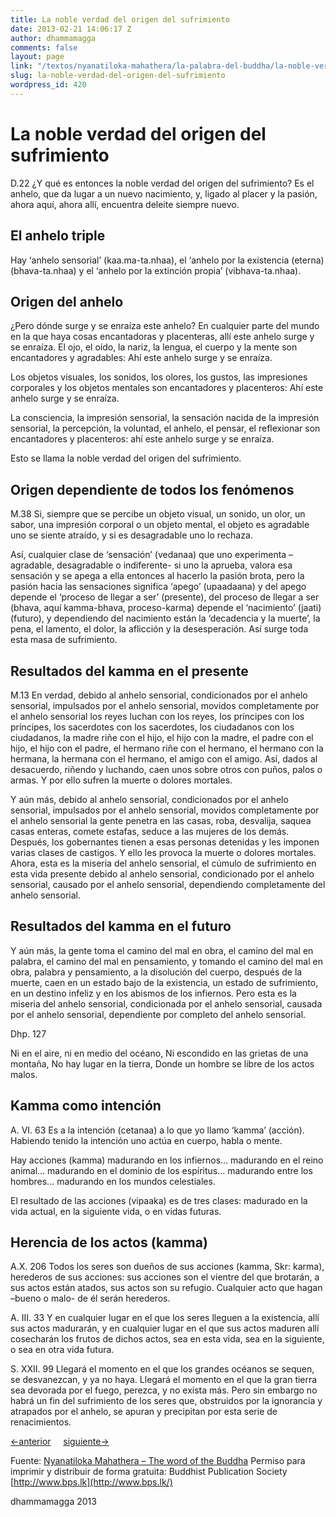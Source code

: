 ```yaml
---
title: La noble verdad del origen del sufrimiento
date: 2013-02-21 14:06:17 Z
author: dhammamagga
comments: false
layout: page
link: "/textos/nyanatiloka-mahathera/la-palabra-del-buddha/la-noble-verdad-del-origen-del-sufrimiento/"
slug: la-noble-verdad-del-origen-del-sufrimiento
wordpress_id: 420
---
```


# La noble verdad del origen del sufrimiento


D.22
¿Y qué es entonces la noble verdad del origen del sufrimiento? Es el anhelo, que da lugar a un nuevo nacimiento, y, ligado al placer y la pasión, ahora aquí, ahora allí, encuentra deleite siempre nuevo.


## El anhelo triple


Hay ‘anhelo sensorial’ (kaa.ma-ta.nhaa), el ‘anhelo por la existencia (eterna) (bhava-ta.nhaa) y el ‘anhelo por la extinción propia’ (vibhava-ta.nhaa).


## Origen del anhelo


¿Pero dónde surge y se enraíza este anhelo? En cualquier parte del mundo en la que haya cosas encantadoras y placenteras, allí este anhelo surge y se enraíza. El ojo, el oído, la nariz, la lengua, el cuerpo y la mente son encantadores y agradables: Ahí este anhelo surge y se enraíza.

Los objetos visuales, los sonidos, los olores, los gustos, las impresiones corporales y los objetos mentales son encantadores y placenteros: Ahí este anhelo surge y se enraíza.

La consciencia, la impresión sensorial, la sensación nacida de la impresión sensorial, la percepción, la voluntad, el anhelo, el pensar, el reflexionar son encantadores y placenteros: ahí este anhelo surge y se enraíza.

Esto se llama la noble verdad del origen del sufrimiento.


## Origen dependiente de todos los fenómenos


M.38
Si, siempre que se percibe un objeto visual, un sonido, un olor, un sabor, una impresión corporal o un objeto mental, el objeto es agradable uno se siente atraído, y si es desagradable uno lo rechaza.

Así, cualquier clase de ‘sensación’ (vedanaa) que uno experimenta –agradable, desagradable o indiferente- si uno la aprueba, valora esa sensación y se apega a ella entonces al hacerlo la pasión brota, pero la pasión hacia las sensaciones significa ‘apego’ (upaadaana) y del apego depende el ‘proceso de llegar a ser’ (presente), del proceso de llegar a ser (bhava, aquí kamma-bhava, proceso-karma) depende el ‘nacimiento’ (jaati) (futuro), y dependiendo del nacimiento están la ‘decadencia y la muerte’, la pena, el lamento, el dolor, la aflicción y la desesperación. Así surge toda esta masa de sufrimiento.


## Resultados del kamma en el presente


M.13
En verdad, debido al anhelo sensorial, condicionados por el anhelo sensorial, impulsados por el anhelo sensorial, movidos completamente por el anhelo sensorial los reyes luchan con los reyes, los príncipes con los príncipes, los sacerdotes con los sacerdotes, los ciudadanos con los ciudadanos, la madre riñe con el hijo, el hijo con la madre, el padre con el hijo, el hijo con el padre, el hermano riñe con el hermano, el hermano con la hermana, la hermana con el hermano, el amigo con el amigo. Así, dados al desacuerdo, riñendo y luchando, caen unos sobre otros con puños, palos o armas. Y por ello sufren la muerte o dolores mortales.

Y aún más, debido al anhelo sensorial, condicionados por el anhelo sensorial, impulsados por el anhelo sensorial, movidos completamente por el anhelo sensorial la gente penetra en las casas, roba, desvalija, saquea casas enteras, comete estafas, seduce a las mujeres de los demás. Después, los gobernantes tienen a esas personas detenidas y les imponen varias clases de castigos. Y ello les provoca la muerte o dolores mortales. Ahora, esta es la miseria del anhelo sensorial, el cúmulo de sufrimiento en esta vida presente debido al anhelo sensorial, condicionado por el anhelo sensorial, causado por el anhelo sensorial, dependiendo completamente del anhelo sensorial.


## Resultados del kamma en el futuro


Y aún más, la gente toma el camino del mal en obra, el camino del mal en palabra, el camino del mal en pensamiento, y tomando el camino del mal en obra, palabra y pensamiento, a la disolución del cuerpo, después de la muerte, caen en un estado bajo de la existencia, un estado de sufrimiento, en un destino infeliz y en los abismos de los infiernos. Pero esta es la miseria del anhelo sensorial, condicionada por el anhelo sensorial, causada por el anhelo sensorial, dependiente por completo del anhelo sensorial.


Dhp. 127




Ni en el aire, ni en medio del océano,
Ni escondido en las grietas de una montaña,
No hay lugar en la tierra,
Donde un hombre se libre de los actos malos.





## Kamma como intención


A. VI. 63
Es a la intención (cetanaa) a lo que yo llamo ‘kamma’ (acción). Habiendo tenido la intención uno actúa en cuerpo, habla o mente.

Hay acciones (kamma) madurando en los infiernos… madurando en el reino animal… madurando en el dominio de los espíritus… madurando entre los hombres… madurando en los mundos celestiales.

El resultado de las acciones (vipaaka) es de tres clases: madurado en la vida actual, en la siguiente vida, o en vidas futuras.


## Herencia de los actos (kamma)


A.X. 206
Todos los seres son dueños de sus acciones (kamma, Skr: karma), herederos de sus acciones: sus acciones son el vientre del que brotarán, a sus actos están atados, sus actos son su refugio. Cualquier acto que hagan –bueno o malo- de él serán herederos.

A. III. 33
Y en cualquier lugar en el que los seres lleguen a la existencia, allí sus actos madurarán, y en cualquier lugar en el que sus actos maduren allí cosecharán los frutos de dichos actos, sea en esta vida, sea en la siguiente, o sea en otra vida futura.

S. XXII. 99
Llegará el momento en el que los grandes océanos se sequen, se desvanezcan, y ya no haya. Llegará el momento en el que la gran tierra sea devorada por el fuego, perezca, y no exista más. Pero sin embargo no habrá un fin del sufrimiento de los seres que, obstruidos por la ignorancia y atrapados por el anhelo, se apuran y precipitan por esta serie de renacimientos.


[<-anterior](/textos/nyanatiloka-mahathera/la-palabra-del-buddha/la-verdad-noble-del-sufrimiento/)     [siguiente->](/textos/nyanatiloka-mahathera/la-palabra-del-buddha/la-noble-verdad-de-la-extincion-del-sufrimiento/)




Fuente: [Nyanatiloka Mahathera – The word of the Buddha](http://www.enabling.org/ia/vipassana/Archive/N/Nyanatiloka/WOB/index.html)
Permiso para imprimir y distribuir de forma gratuita:
Buddhist Publication Society
[http://www.bps.lk](http://www.bps.lk/)




dhammamagga 2013
